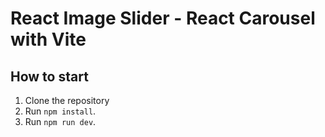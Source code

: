 # React Image Slider - React Carousel with Vite

## How to start

1. Clone the repository
2. Run `npm install`.
3. Run `npm run dev`.

